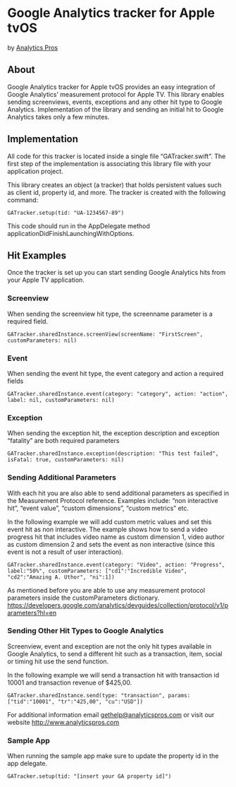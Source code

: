 # Google Analytics tracker for Apple tvOS
by [Analytics Pros](https://www.analyticspros.com)
## About
Google Analytics tracker for Apple tvOS provides an easy integration of Google Analytics’ measurement protocol for Apple TV. This library enables sending screenviews, events, exceptions and any other hit type to Google Analytics. Implementation of the library and sending an initial hit to Google Analytics takes only a few minutes.

## Implementation
All code for this tracker is located inside a single file “GATracker.swift”. The first step of the implementation is associating this library file with your application project.

This library creates an object (a tracker) that holds persistent values such as client id, property id, and more. The tracker is created with the following command:
```
GATracker.setup(tid: "UA-1234567-89")
```
This code should run in the AppDelegate method applicationDidFinishLaunchingWithOptions.

## Hit Examples
Once the tracker is set up you can start sending Google Analytics hits from your Apple TV application.
### Screenview
When sending the screenview hit type, the screenname parameter is a required field.
```
GATracker.sharedInstance.screenView(screenName: "FirstScreen", customParameters: nil)
```
### Event
When sending the event hit type, the event category and action a required fields
```
GATracker.sharedInstance.event(category: "category", action: "action", label: nil, customParameters: nil)
```
### Exception
When sending the exception hit, the exception description and exception “fatality” are both required parameters
```
GATracker.sharedInstance.exception(description: "This test failed", isFatal: true, customParameters: nil)
```
### Sending Additional Parameters
With each hit you are also able to send additional parameters as specified in the Measurement Protocol reference. Examples include: “non interactive hit”, “event value”,  “custom dimensions”, “custom metrics” etc. 

In the following example we will add custom metric values and set this event hit as non interactive. The example shows how to send a video progress hit that includes video name as custom dimension 1, video author as custom dimension 2 and sets the event as non interactive (since this event is not a result of user interaction).
```
GATracker.sharedInstance.event(category: "Video", action: "Progress", label:"50%", customParameters: ["cd1":"Incredible Video", "cd2":"Amazing A. Uthor", "ni":1])
```
As mentioned before you are able to use any measurement protocol parameters inside the customParameters dictionary.
https://developers.google.com/analytics/devguides/collection/protocol/v1/parameters?hl=en

### Sending Other Hit Types to Google Analytics
Screenview, event and exception are not the only hit types available in Google Analytics, to send a different hit such as a transaction, item, social or timing hit use the send function.

In the following example we will send a transaction hit with transaction id 10001 and transaction revenue of $425,00.
```
GATracker.sharedInstance.send(type: "transaction", params: ["tid":"10001", "tr":"425,00", "cu":"USD"])
```

For additional information email gethelp@analyticspros.com or visit our website http://www.analyticspros.com
### Sample App
When running the sample app make sure to update the property id in the app delegate.
```
GATracker.setup(tid: "[insert your GA property id]")
```
